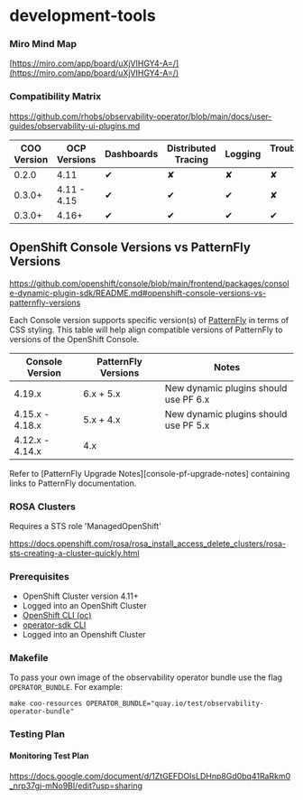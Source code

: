 # development-tools

### Miro Mind Map 
[https://miro.com/app/board/uXjVIHGY4-A=/](https://miro.com/app/board/uXjVIHGY4-A=/)

### Compatibility Matrix 
https://github.com/rhobs/observability-operator/blob/main/docs/user-guides/observability-ui-plugins.md

| __COO Version__ |   __OCP Versions__  | __Dashboards__ | __Distributed Tracing__ | __Logging__ | __Troubleshooting Panel__ |
| --------------- | ------------------- | -------------- | ----------------------- | ----------- | ------------------------- |
| 0.2.0           | 4.11                |       ✔        |             ✘           |       ✘     |             ✘             |
| 0.3.0+          | 4.11 - 4.15         |       ✔        |             ✔           |       ✔     |             ✘             |
| 0.3.0+          | 4.16+               |       ✔        |             ✔           |       ✔     |             ✔             |


## OpenShift Console Versions vs PatternFly Versions
https://github.com/openshift/console/blob/main/frontend/packages/console-dynamic-plugin-sdk/README.md#openshift-console-versions-vs-patternfly-versions

Each Console version supports specific version(s) of [PatternFly](https://www.patternfly.org/) in terms
of CSS styling. This table will help align compatible versions of PatternFly to versions of the OpenShift
Console.

| Console Version | PatternFly Versions | Notes                                 |
| --------------- | ------------------- | ------------------------------------- |
| 4.19.x          | 6.x + 5.x           | New dynamic plugins should use PF 6.x |
| 4.15.x - 4.18.x | 5.x + 4.x           | New dynamic plugins should use PF 5.x |
| 4.12.x - 4.14.x | 4.x                 |                                       |

Refer to [PatternFly Upgrade Notes][console-pf-upgrade-notes] containing links to PatternFly documentation.



### ROSA Clusters 
Requires a STS role 
'ManagedOpenShift'

https://docs.openshift.com/rosa/rosa_install_access_delete_clusters/rosa-sts-creating-a-cluster-quickly.html

### Prerequisites 
- OpenShift Cluster version 4.11+ 
- Logged into an OpenShift Cluster 
- [OpenShift CLI (oc)](https://docs.openshift.com/container-platform/4.16/cli_reference/openshift_cli/getting-started-cli.html) 
- [operator-sdk CLI](https://sdk.operatorframework.io/docs/installation/)
- Logged into an Openshift Cluster

### Makefile 
To pass your own image of the observability operator bundle use the flag `OPERATOR_BUNDLE`. For example: 

`make coo-resources OPERATOR_BUNDLE="quay.io/test/observability-operator-bundle"`

### Testing Plan 
#### Monitoring Test Plan 
https://docs.google.com/document/d/1ZtGEFDOIsLDHnp8Gd0bq41RaRkm0_nrp37gj-mNo9BI/edit?usp=sharing

